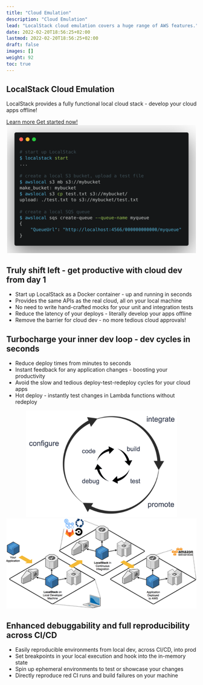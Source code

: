 ```yaml
---
title: "Cloud Emulation"
description: "Cloud Emulation"
lead: "LocalStack cloud emulation covers a huge range of AWS features."
date: 2022-02-20T18:56:25+02:00
lastmod: 2022-02-20T18:56:25+02:00
draft: false
images: []
weight: 92
toc: true
---
```


<section class="section section-md bg-light">
    <div class="container">
        <div class="row justify-content-center text-center mb-4">
            <div class="col-12">
                <h1>LocalStack Cloud Emulation</h1>
                <p class="lead">
                    LocalStack provides a fully functional local cloud stack - develop your cloud apps offline!
                </p>
            </div>
        </div>
        <div class="row justify-content-center text-center">
            <div class="col-12">
                <a href="https://docs.localstack.cloud/get-started" class="btn btn-outline-primary btn-lg mr-2">
                    Learn more
                </a>
                <a class="btn btn-primary btn-lg" href="https://app.localstack.cloud" class="btn btn-outline-primary btn-lg mr-2">
                    Get started now!
                </a>
            </div>
        </div>
    </div>
</section>
<section class="section section-md section-alt">
    <div class="container-xxl">
        <div class="row mb-5 mt-5">
            <div class="col" style="text-align: center">
                <img src="commands.png" class="img-fluid shadow" style="width: 500px"/>
            </div>
            <div class="col">
                <h2 class="h1">Truly shift left - get productive with cloud dev from day 1</h2>
                <ul>
                    <li>Start up LocalStack as a Docker container - up and running in seconds</li>
                    <li>Provides the same APIs as the real cloud, all on your local machine</li>
                    <li>No need to write hand-crafted mocks for your unit and integration tests</li>
                    <li>Reduce the latency of your deploys - literally develop your apps offline</li>
                    <li>Remove the barrier for cloud dev - no more tedious cloud approvals!</li>
                </ul>
            </div>
        </div>
    </div>
</section>
<section class="section section-md">
    <div class="container-xxl">
        <div class="row mb-5">
            <div class="col">
                <h2 class="h1">Turbocharge your inner dev loop - dev cycles in seconds</h2>
                <ul>
                    <li>Reduce deploy times from minutes to seconds</li>
                    <li>Instant feedback for any application changes - boosting your productivity</li>
                    <li>Avoid the slow and tedious deploy-test-redeploy cycles for your cloud apps</li>
                    <li>Hot deploy - instantly test changes in Lambda functions without redeploy</li>
                </ul>
            </div>
            <div class="col" style="text-align: center">
                <img src="devloops.png" class="img-fluid shadow" style="width: 400px"/>
            </div>
        </div>
    </div>
</section>
<section class="section section-md section-alt">
    <div class="container-xxl">
        <div class="row mb-5 mt-5">
            <div class="col">
                <img src="e2e-flow.png" class="img-fluid shadow" style="background-color: #dde"/>
            </div>
            <div class="col">
                <h2 class="h1">Enhanced debuggability and full reproducibility across CI/CD</h2>
                <ul>
                    <li>Easily reproducible environments from local dev, across CI/CD, into prod</li>
                    <li>Set breakpoints in your local execution and hook into the in-memory state</li>
                    <li>Spin up ephemeral environments to test or showcase your changes</li>
                    <li>Directly reproduce red CI runs and build failures on your machine</li>
                </ul>
            </div>
        </div>
    </div>
</section>
